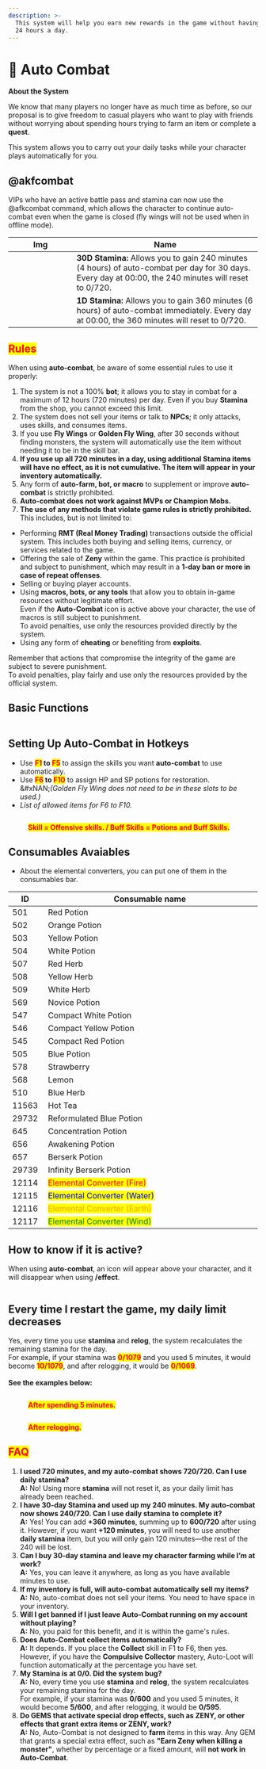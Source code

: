 ```yaml
---
description: >-
  This system will help you earn new rewards in the game without having to play
  24 hours a day.
---
```


# 🤖 Auto Combat

**About the System**

We know that many players no longer have as much time as before, so our proposal is to give freedom to casual players who want to play with friends without worrying about spending hours trying to farm an item or complete a **quest**.&#x20;

This system allows you to carry out your daily tasks while your character plays automatically for you.

## @akfcombat

VIPs who have an active battle pass and stamina can now use the @afkcombat command, which allows the character to continue auto-combat even when the game is closed (fly wings will not be used when in offline mode).

<table><thead><tr><th width="114">Img</th><th>Name</th></tr></thead><tbody><tr><td><img src="../.gitbook/assets/29727 (1).png" alt="" data-size="original"></td><td><strong>30D Stamina:</strong> Allows you to gain 240 minutes (4 hours) of auto-combat per day for 30 days. <br>Every day at 00:00, the 240 minutes will reset to 0/720.</td></tr><tr><td><img src="../.gitbook/assets/29728 (1).png" alt="" data-size="original"></td><td><strong>1D Stamina:</strong> Allows you to gain 360 minutes (6 hours) of auto-combat immediately. Every day at 00:00, the 360 minutes will reset to 0/720.</td></tr></tbody></table>

## <mark style="color:red;">**Rules**</mark>

When using **auto-combat**, be aware of some essential rules to use it properly:

1. The system is not a 100% **bot**; it allows you to stay in combat for a maximum of 12 hours (720 minutes) per day. Even if you buy **Stamina** from the shop, you cannot exceed this limit.
2. The system does not sell your items or talk to **NPCs**; it only attacks, uses skills, and consumes items.
3. If you use **Fly Wings** or **Golden Fly Wing**, after 30 seconds without finding monsters, the system will automatically use the item without needing it to be in the skill bar.
4. **If you use up all 720 minutes in a day, using additional Stamina items will have no effect, as it is not cumulative. The item will appear in your inventory automatically.**
5. Any form of **auto-farm, bot, or macro** to supplement or improve **auto-combat** is strictly prohibited.
6. **Auto-combat does not work against MVPs or Champion Mobs.**
7. **The use of any methods that violate game rules is strictly prohibited.** This includes, but is not limited to:

* Performing **RMT (Real Money Trading)** transactions outside the official system. This includes both buying and selling items, currency, or services related to the game.
* Offering the sale of **Zeny** within the game. This practice is prohibited and subject to punishment, which may result in a **1-day ban or more in case of repeat offenses**.
* Selling or buying player accounts.
* Using **macros, bots, or any tools** that allow you to obtain in-game resources without legitimate effort.\
  Even if the **Auto-Combat** icon is active above your character, the use of macros is still subject to punishment.\
  To avoid penalties, use only the resources provided directly by the system.
* Using any form of **cheating** or benefiting from **exploits**.

Remember that actions that compromise the integrity of the game are subject to severe punishment.\
To avoid penalties, play fairly and use only the resources provided by the official system.

## **Basic Functions**

<figure><img src="../.gitbook/assets/112.png" alt=""><figcaption></figcaption></figure>

## **Setting Up Auto-Combat in Hotkeys**

* Use <mark style="color:red;">**F1**</mark>**&#x20;to&#x20;**<mark style="color:red;">**F5**</mark> to assign the skills you want **auto-combat** to use automatically.
* Use <mark style="color:red;">**F6**</mark>**&#x20;to&#x20;**<mark style="color:red;">**F10**</mark> to assign HP and SP potions for restoration.\
  &#xNAN;_(Golden Fly Wing does not need to be in these slots to be used.)_
* _List of allowed items for F6 to F10._

<figure><img src="../.gitbook/assets/Sem título.png" alt=""><figcaption><p><mark style="color:red;"><strong>Skill = Offensive skills. / Buff Skills = Potions and Buff Skills.</strong></mark></p></figcaption></figure>

## Consumables Avaiables

* About the elemental converters, you can put one of them in the consumables bar.

<table><thead><tr><th>ID</th><th width="660">Consumable name</th></tr></thead><tbody><tr><td>501</td><td><img src="../.gitbook/assets/501 (1).png" alt="" data-size="line"> Red Potion</td></tr><tr><td>502</td><td><img src="../.gitbook/assets/502 (1).png" alt="" data-size="line"> Orange Potion</td></tr><tr><td>503</td><td><img src="../.gitbook/assets/503 (1).png" alt="" data-size="line"> Yellow Potion</td></tr><tr><td>504</td><td><img src="../.gitbook/assets/504 (1).png" alt="" data-size="line"> White Potion</td></tr><tr><td>507</td><td><img src="../.gitbook/assets/507 (1).png" alt="" data-size="line"> Red Herb</td></tr><tr><td>508</td><td><img src="../.gitbook/assets/508 (1).png" alt="" data-size="line"> Yellow Herb</td></tr><tr><td>509</td><td><img src="../.gitbook/assets/509 (1).png" alt="" data-size="line"> White Herb</td></tr><tr><td>569</td><td><img src="../.gitbook/assets/569 (1).png" alt="" data-size="line"> Novice Potion</td></tr><tr><td>547</td><td><img src="../.gitbook/assets/547 (3).png" alt="" data-size="line"> Compact White Potion</td></tr><tr><td>546</td><td><img src="../.gitbook/assets/546 (1).png" alt="" data-size="line"> Compact Yellow Potion</td></tr><tr><td>545</td><td><img src="../.gitbook/assets/545 (1).png" alt="" data-size="line"> Compact Red Potion</td></tr><tr><td>505</td><td><img src="../.gitbook/assets/505 (2).png" alt="" data-size="line"> Blue Potion</td></tr><tr><td>578</td><td><img src="../.gitbook/assets/578 (2).png" alt="" data-size="line"> Strawberry</td></tr><tr><td>568</td><td><img src="../.gitbook/assets/568 (1).png" alt="" data-size="line"> Lemon</td></tr><tr><td>510</td><td><img src="../.gitbook/assets/510 (1).png" alt="" data-size="line"> Blue Herb</td></tr><tr><td>11563</td><td><img src="../.gitbook/assets/11563 (1).png" alt="" data-size="line"> Hot Tea</td></tr><tr><td>29732</td><td><img src="../.gitbook/assets/505 (3).png" alt="" data-size="line"> Reformulated Blue Potion</td></tr><tr><td>645</td><td><img src="../.gitbook/assets/image (1).png" alt=""> Concentration Potion</td></tr><tr><td>656</td><td><img src="../.gitbook/assets/image.png" alt=""> Awakening Potion</td></tr><tr><td>657</td><td><img src="../.gitbook/assets/image (3).png" alt=""> Berserk Potion </td></tr><tr><td>29739</td><td><img src="../.gitbook/assets/image (5).png" alt=""> Infinity Berserk Potion</td></tr><tr><td>12114</td><td><img src="../.gitbook/assets/image (6).png" alt=""> <mark style="color:red;">Elemental Converter (Fire)</mark> </td></tr><tr><td>12115</td><td><img src="../.gitbook/assets/image (7).png" alt=""> <mark style="color:blue;">Elemental Converter (Water)</mark></td></tr><tr><td>12116</td><td><img src="../.gitbook/assets/image (8).png" alt=""> <mark style="color:orange;">Elemental Converter (Earth)</mark></td></tr><tr><td>12117</td><td><img src="../.gitbook/assets/image (9).png" alt=""> <mark style="color:green;">Elemental Converter (Wind)</mark></td></tr></tbody></table>

## **How to know if it is active?**

When using **auto-combat**, an icon will appear above your character, and it will disappear when using **/effect**.

<figure><img src="../.gitbook/assets/image (185).png" alt=""><figcaption></figcaption></figure>

## **Every time I restart the game, my daily limit decreases**

Yes, every time you use **stamina** and **relog**, the system recalculates the remaining stamina for the day.\
For example, if your stamina was <mark style="color:red;">**0/1079**</mark> and you used 5 minutes, it would become <mark style="color:red;">**10/1079**</mark>, and after relogging, it would be <mark style="color:red;">**0/1069**</mark>.\
\
**See the examples below:**

<figure><img src="../.gitbook/assets/image (418).png" alt=""><figcaption><p><mark style="color:red;"><strong>After spending 5 minutes.</strong></mark></p></figcaption></figure>

<figure><img src="../.gitbook/assets/image (440).png" alt=""><figcaption><p><mark style="color:red;"><strong>After relogging.</strong></mark></p></figcaption></figure>

## <mark style="color:red;">**FAQ**</mark>

1. **I used 720 minutes, and my auto-combat shows 720/720. Can I use daily stamina?**\
   **A:** No! Using more **stamina** will not reset it, as your daily limit has already been reached.
2. **I have 30-day Stamina and used up my 240 minutes. My auto-combat now shows 240/720. Can I use daily stamina to complete it?**\
   **A:** Yes! You can add **+360 minutes**, summing up to **600/720** after using it. However, if you want **+120 minutes**, you will need to use another **daily stamina** item, but you will only gain 120 minutes—the rest of the 240 will be lost.
3. **Can I buy 30-day stamina and leave my character farming while I’m at work?**\
   **A:** Yes, you can leave it anywhere, as long as you have available minutes to use.
4. **If my inventory is full, will auto-combat automatically sell my items?**\
   **A:** No, auto-combat does not sell your items. You need to have space in your inventory.
5. **Will I get banned if I just leave Auto-Combat running on my account without playing?**\
   **A:** No, you paid for this benefit, and it is within the game's rules.
6. **Does Auto-Combat collect items automatically?**\
   **A:** It depends. If you place the **Collect** skill in F1 to F6, then yes. However, if you have the **Compulsive Collector** mastery, Auto-Loot will function automatically at the percentage you have set.
7. **My Stamina is at 0/0. Did the system bug?**\
   **A:** No, every time you use **stamina** and **relog**, the system recalculates your remaining stamina for the day.\
   For example, if your stamina was **0/600** and you used 5 minutes, it would become **5/600**, and after relogging, it would be **0/595**.
8. **Do GEMS that activate special drop effects, such as ZENY, or other effects that grant extra items or ZENY, work?**\
   **A:** No, Auto-Combat is not designed to **farm** items in this way. Any GEM that grants a special extra effect, such as **"Earn Zeny when killing a monster"**, whether by percentage or a fixed amount, will **not work in Auto-Combat**.
